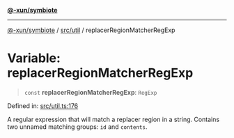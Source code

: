 [**@-xun/symbiote**](../../../README.md)

***

[@-xun/symbiote](../../../README.md) / [src/util](../README.md) / replacerRegionMatcherRegExp

# Variable: replacerRegionMatcherRegExp

> `const` **replacerRegionMatcherRegExp**: `RegExp`

Defined in: [src/util.ts:176](https://github.com/Xunnamius/symbiote/blob/684c98756883770dff30034f576ce171f943b9a2/src/util.ts#L176)

A regular expression that will match a replacer region in a string. Contains
two unnamed matching groups: `id` and `contents`.
